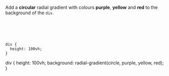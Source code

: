 Add a **circular** radial gradient with colours **purple**, 
**yellow** and **red** to the background of the `div`.

<codeblock language="css" type="exercise" testMode="fixedInput">
<code>
<panel language="html">
<div></div>
</panel>
<panel language="css">
div {
  height: 100vh;
}
</panel>
</code>

<solution>
div {
  height: 100vh;
  background: radial-gradient(circle, purple, yellow, red);
}
</solution>
</codeblock>
